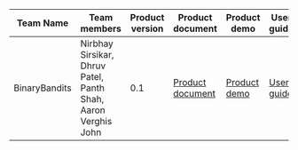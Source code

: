 
| Team Name | Team members | Product version | Product document | Product demo | User guide | Source code | Developer guide |
| ----- | ----- | ----- | ----- | ----- | ----- | ----- | ----- |
| BinaryBandits | Nirbhay Sirsikar, Dhruv Patel, Panth Shah, Aaron Verghis John | 0.1 | [Product document](https://github.com/NirbhaySirsikar/LearnTuber/product-document.md) | [Product demo](https://github.com/NirbhaySirsikar/LearnTuber/product-demo.mp4) | [User guide](https://github.com/NirbhaySirsikar/LearnTuber/user-guide.md) | [Source code](https://github.com/NirbhaySirsikar/LearnTuber) | [Developer guide](https://github.com/NirbhaySirsikar/LearnTuber/developer-guide.md) |
